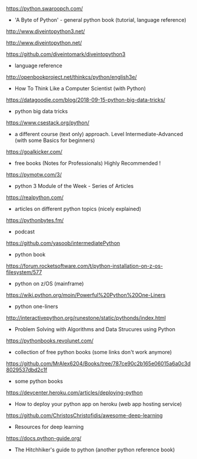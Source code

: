 https://python.swaroopch.com/

- 'A Byte of Python' - general python book (tutorial, language reference)



http://www.diveintopython3.net/

http://www.diveintopython.net/

https://github.com/diveintomark/diveintopython3

- language reference



http://openbookproject.net/thinkcs/python/english3e/

- How To Think Like a Computer Scientist (with Python)



https://datagoodie.com/blog/2018-09-15-python-big-data-tricks/

- python big data tricks



https://www.csestack.org/python/

- a different course (text only) approach. Level Intermediate-Advanced (with some Basics for beginners)



https://goalkicker.com/

- free books (Notes for Professionals) Highly Recommended !



https://pymotw.com/3/

- python 3 Module of the Week - Series of Articles



https://realpython.com/

- articles on different python topics (nicely explained)



https://pythonbytes.fm/

- podcast



https://github.com/yasoob/intermediatePython

- python book



https://forum.rocketsoftware.com/t/python-installation-on-z-os-filesystem/577

- python on z/OS (mainframe)



https://wiki.python.org/moin/Powerful%20Python%20One-Liners

- python one-liners



http://interactivepython.org/runestone/static/pythonds/index.html

- Problem Solving with Algorithms and Data Strucures using Python



https://pythonbooks.revolunet.com/

- collection of free python books (some links don't work anymore)



https://github.com/MrAlex6204/Books/tree/787ce90c2b165e06015a6a0c3d8029537dbd2c1f

- some python books



https://devcenter.heroku.com/articles/deploying-python

- How to deploy your python app on heroku (web app hosting service)



https://github.com/ChristosChristofidis/awesome-deep-learning

- Resources for deep learning



https://docs.python-guide.org/

- The Hitchhiker's guide to python (another python reference book)
